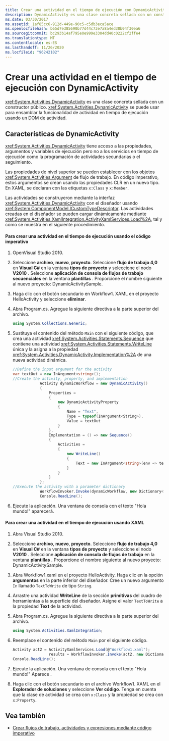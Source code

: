 ```yaml
---
title: Crear una actividad en el tiempo de ejecución con DynamicActivity
description: DynamicActivity es una clase concreta sellada con un constructor público. Use la clase para ensamblar la funcionalidad de actividad en tiempo de ejecución mediante un DOM de actividad.
ms.date: 03/30/2017
ms.assetid: 1af85cc6-912d-449e-90c5-c5db3eca5ace
ms.openlocfilehash: b65d7e385690b77d44c73e7a8a4ed38b04f30ea6
ms.sourcegitcommit: bc293b14af795e0e999e3304dd40c0222cf2ffe4
ms.translationtype: MT
ms.contentlocale: es-ES
ms.lasthandoff: 11/26/2020
ms.locfileid: "96242102"
---
```

# <a name="creating-an-activity-at-runtime-with-dynamicactivity"></a>Crear una actividad en el tiempo de ejecución con DynamicActivity

<xref:System.Activities.DynamicActivity> es una clase concreta sellada con un constructor público. <xref:System.Activities.DynamicActivity> se puede usar para ensamblar la funcionalidad de actividad en tiempo de ejecución usando un DOM de actividad.  
  
## <a name="dynamicactivity-features"></a>Características de DynamicActivity  

 <xref:System.Activities.DynamicActivity> tiene acceso a las propiedades, argumentos y variables de ejecución pero no a los servicios en tiempo de ejecución como la programación de actividades secundarias o el seguimiento.  
  
 Las propiedades de nivel superior se pueden establecer con los objetos <xref:System.Activities.Argument> de flujo de trabajo. En código imperativo, estos argumentos se crean usando las propiedades CLR en un nuevo tipo. En XAML, se declaran con las etiquetas `x:Class` y `x:Member`.  
  
 Las actividades se construyeron mediante la interfaz <xref:System.Activities.DynamicActivity> con el diseñador usando <xref:System.ComponentModel.ICustomTypeDescriptor>. Las actividades creadas en el diseñador se pueden cargar dinámicamente mediante <xref:System.Activities.XamlIntegration.ActivityXamlServices.Load%2A>, tal y como se muestra en el siguiente procedimiento.  
  
#### <a name="to-create-an-activity-at-runtime-using-imperative-code"></a>Para crear una actividad en el tiempo de ejecución usando el código imperativo  
  
1. OpenVisual Studio 2010.  
  
2. Seleccione **archivo**, **nuevo**, **proyecto**. Seleccione **flujo de trabajo 4,0** en **Visual C#** en la ventana **tipos de proyecto** y seleccione el nodo **V2010** . Seleccione **aplicación de consola de flujos de trabajo secuenciales** en la ventana **plantillas** . Proporcione el nombre siguiente al nuevo proyecto: DynamicActivitySample.  
  
3. Haga clic con el botón secundario en Workflow1. XAML en el proyecto HelloActivity y seleccione **eliminar**.  
  
4. Abra Program.cs. Agregue la siguiente directiva a la parte superior del archivo.  
  
    ```csharp  
    using System.Collections.Generic;  
    ```  
  
5. Sustituya el contenido del método `Main` con el siguiente código, que crea una actividad <xref:System.Activities.Statements.Sequence> que contiene una actividad <xref:System.Activities.Statements.WriteLine> única y la asigna a la propiedad <xref:System.Activities.DynamicActivity.Implementation%2A> de una nueva actividad dinámica.  
  
    ```csharp  
    //Define the input argument for the activity  
    var textOut = new InArgument<string>();  
    //Create the activity, property, and implementation  
                Activity dynamicWorkflow = new DynamicActivity()  
                {  
                    Properties =
                    {  
                        new DynamicActivityProperty  
                        {  
                            Name = "Text",  
                            Type = typeof(InArgument<String>),  
                            Value = textOut  
                        }  
                    },  
                    Implementation = () => new Sequence()  
                    {  
                        Activities =
                        {  
                            new WriteLine()  
                            {  
                                Text = new InArgument<string>(env => textOut.Get(env))  
                            }  
                        }  
                    }  
                };  
    //Execute the activity with a parameter dictionary  
                WorkflowInvoker.Invoke(dynamicWorkflow, new Dictionary<string, object> { { "Text", "Hello World!" } });  
                Console.ReadLine();  
    ```  
  
6. Ejecute la aplicación. Una ventana de consola con el texto "Hola mundo!" aparecerá.  
  
#### <a name="to-create-an-activity-at-runtime-using-xaml"></a>Para crear una actividad en el tiempo de ejecución usando XAML  
  
1. Abra Visual Studio 2010.  
  
2. Seleccione **archivo**, **nuevo**, **proyecto**. Seleccione **flujo de trabajo 4,0** en **Visual C#** en la ventana **tipos de proyecto** y seleccione el nodo **V2010** . Seleccione  **aplicación de consola de flujos de trabajo** en la ventana **plantillas** . Proporcione el nombre siguiente al nuevo proyecto: DynamicActivitySample.  
  
3. Abra Workflow1.xaml en el proyecto HelloActivity. Haga clic en la opción **argumentos** en la parte inferior del diseñador. Cree un nuevo argumento `In` llamado `TextToWrite` de tipo `String`.  
  
4. Arrastre una actividad **WriteLine** de la sección **primitivas** del cuadro de herramientas a la superficie del diseñador. Asigne el valor `TextToWrite` a la propiedad **Text** de la actividad.  
  
5. Abra Program.cs. Agregue la siguiente directiva a la parte superior del archivo.  
  
    ```csharp  
    using System.Activities.XamlIntegration;  
    ```  
  
6. Reemplace el contenido del método `Main` por el siguiente código.  
  
    ```csharp  
    Activity act2 = ActivityXamlServices.Load(@"Workflow1.xaml");  
                    results = WorkflowInvoker.Invoke(act2, new Dictionary<string, object> { { "TextToWrite", "HelloWorld!" } });  
    Console.ReadLine();  
    ```  
  
7. Ejecute la aplicación. Una ventana de consola con el texto "Hola mundo!" Aparece .  
  
8. Haga clic con el botón secundario en el archivo Workflow1. XAML en el **Explorador de soluciones** y seleccione **Ver código**. Tenga en cuenta que la clase de actividad se crea con `x:Class` y la propiedad se crea con `x:Property`.  
  
## <a name="see-also"></a>Vea también

- [Crear flujos de trabajo, actividades y expresiones mediante código imperativo](authoring-workflows-activities-and-expressions-using-imperative-code.md)
